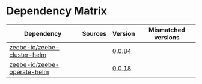 # Dependency Matrix

Dependency | Sources | Version | Mismatched versions
---------- | ------- | ------- | -------------------
[zeebe-io/zeebe-cluster-helm](https://github.com/zeebe-io/zeebe-cluster-helm) |  | [0.0.84](https://github.com/zeebe-io/zeebe-cluster-helm/releases/tag/v0.0.84) | 
[zeebe-io/zeebe-operate-helm](https://github.com/zeebe-io/zeebe-operate-helm) |  | [0.0.18](https://github.com/zeebe-io/zeebe-operate-helm/releases/tag/v0.0.18) | 
